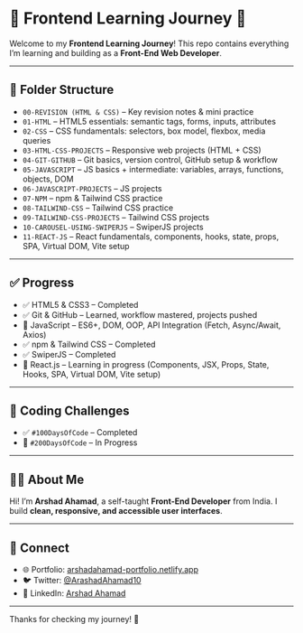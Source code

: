 # 🧠 Frontend Learning Journey 🚀

Welcome to my **Frontend Learning Journey**!
This repo contains everything I’m learning and building as a **Front-End Web Developer**.

---

## 📁 Folder Structure

* `00-REVISION (HTML & CSS)` – Key revision notes & mini practice
* `01-HTML` – HTML5 essentials: semantic tags, forms, inputs, attributes
* `02-CSS` – CSS fundamentals: selectors, box model, flexbox, media queries
* `03-HTML-CSS-PROJECTS` – Responsive web projects (HTML + CSS)
* `04-GIT-GITHUB` – Git basics, version control, GitHub setup & workflow
* `05-JAVASCRIPT` – JS basics + intermediate: variables, arrays, functions, objects, DOM
* `06-JAVASCRIPT-PROJECTS` – JS projects
* `07-NPM` – npm & Tailwind CSS practice
* `08-TAILWIND-CSS` – Tailwind CSS practice
* `09-TAILWIND-CSS-PROJECTS` – Tailwind CSS projects
* `10-CAROUSEL-USING-SWIPERJS` – SwiperJS projects
* `11-REACT-JS` – React fundamentals, components, hooks, state, props, SPA, Virtual DOM, Vite setup

---

## ✅ Progress

* ✅ HTML5 & CSS3 – Completed
* ✅ Git & GitHub – Learned, workflow mastered, projects pushed
* 🚀 JavaScript – ES6+, DOM, OOP, API Integration (Fetch, Async/Await, Axios)
* ✅ npm & Tailwind CSS – Completed
* ✅ SwiperJS – Completed
* 🚀 React.js – Learning in progress (Components, JSX, Props, State, Hooks, SPA, Virtual DOM, Vite setup)

---

## 📅 Coding Challenges

* ✅ `#100DaysOfCode` – Completed
* 🔄 `#200DaysOfCode` – In Progress

---

## 👨‍💻 About Me

Hi! I’m **Arshad Ahamad**, a self-taught **Front-End Developer** from India.
I build **clean, responsive, and accessible user interfaces**.

---

## 🔗 Connect

* 🌐 Portfolio: [arshadahamad-portfolio.netlify.app](https://arashadahamad-portfolio.netlify.app/)
* 🐦 Twitter: [@ArashadAhamad10](https://x.com/ArashadAhamad10)
* 💼 LinkedIn: [Arshad Ahamad](https://www.linkedin.com/in/arashad-ahamad-768935337/)

---

Thanks for checking my journey! 🌟
